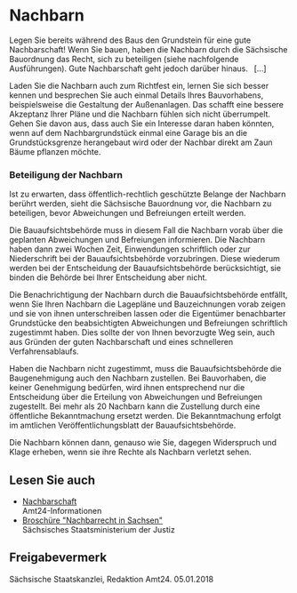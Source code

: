 # Nachbarn

Legen Sie bereits während des Baus den Grundstein für eine gute Nachbarschaft! Wenn Sie bauen, haben die Nachbarn durch die Sächsische Bauordnung das Recht, sich zu beteiligen (siehe nachfolgende Ausführungen). Gute Nachbarschaft geht jedoch darüber hinaus.  [...]

Laden Sie die Nachbarn auch zum Richtfest ein, lernen Sie sich besser kennen und besprechen Sie auch einmal Details Ihres Bauvorhabens, beispielsweise die Gestaltung der Außenanlagen. Das schafft eine bessere Akzeptanz Ihrer Pläne und die Nachbarn fühlen sich nicht überrumpelt. Gehen Sie davon aus, dass auch Sie ein Interesse daran haben könnten, wenn auf dem Nachbargrundstück einmal eine Garage bis an die Grundstücksgrenze herangebaut wird oder der Nachbar direkt am Zaun Bäume pflanzen möchte.

### Beteiligung der Nachbarn

Ist zu erwarten, dass öffentlich-rechtlich geschützte Belange der Nachbarn berührt werden, sieht die Sächsische Bauordnung vor, die Nachbarn zu beteiligen, bevor Abweichungen und Befreiungen erteilt werden.

Die Bauaufsichtsbehörde muss in diesem Fall die Nachbarn vorab über die geplanten Abweichungen und Befreiungen informieren. Die Nachbarn haben dann zwei Wochen Zeit, Einwendungen schriftlich oder zur Niederschrift bei der Bauaufsichtsbehörde vorzubringen. Diese wiederum werden bei der Entscheidung der Bauaufsichtsbehörde berücksichtigt, sie binden die Behörde bei Ihrer Entscheidung aber nicht.

Die Benachrichtigung der Nachbarn durch die Bauaufsichtsbehörde entfällt, wenn Sie Ihren Nachbarn die Lagepläne und Bauzeichnungen vorab zeigen und sie von ihnen unterschreiben lassen oder die Eigentümer benachbarter Grundstücke den beabsichtigten Abweichungen und Befreiungen schriftlich zugestimmt haben. Dies sollte der von Ihnen bevorzugte Weg sein, auch aus Gründen der guten Nachbarschaft und eines schnelleren Verfahrensablaufs.

Haben die Nachbarn nicht zugestimmt, muss die Bauaufsichtsbehörde die Baugenehmigung auch den Nachbarn zustellen. Bei Bauvorhaben, die keiner Genehmigung bedürfen, wird ihnen entsprechend nur die Entscheidung über die Erteilung von Abweichungen und Befreiungen zugestellt. Bei mehr als 20 Nachbarn kann die Zustellung durch eine öffentliche Bekanntmachung ersetzt werden. Die Bekanntmachung erfolgt im amtlichen Veröffentlichungsblatt der Bauaufsichtsbehörde.

Die Nachbarn können dann, genauso wie Sie, dagegen Widerspruch und Klage erheben, wenn sie ihre Rechte als Nachbarn verletzt sehen.

## Lesen Sie auch

* [Nachbarschaft](https://amt24dev.sachsen.de/zufi/lebenslagen/5000594)  
  Amt24-Informationen
* [Broschüre "Nachbarrecht in Sachsen"](https://publikationen.sachsen.de/bdb/showDetails.do?id=39347 "SMJ: Broschüre \"Nachbarrecht in Sachsen\"")  
  Sächsisches Staatsministerium der Justiz

## Freigabevermerk

Sächsische Staatskanzlei, Redaktion Amt24. 05.01.2018
